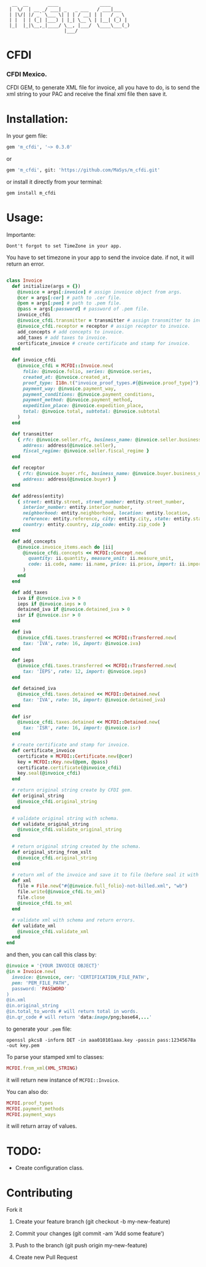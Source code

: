 ```
  __  __       ____               ____
 |  \/  | __ _/ ___| _   _ ___   / ___|___
 | |\/| |/ _` \___ \| | | / __| | |   / _ \
 | |  | | (_| |___) | |_| \__ \ | |__| (_) |
 |_|  |_|\__,_|____/ \__, |___/  \____\___(_)
                     |___/
```

# CFDI
### CFDI Mexico.

CFDI GEM, to generate XML file for invoice, all you have to do, is to send the xml string to your PAC and receive the final xml file then save it.

# Installation:

In your gem file:
```bash
gem 'm_cfdi', '~> 0.3.0'
```

or

```bash
gem 'm_cfdi', git: 'https://github.com/MaSys/m_cfdi.git'
```

or install it directly from your terminal:
```bash
gem install m_cfdi
```

# Usage:

Importante:
```
Dont't forgot to set TimeZone in your app.
```
You have to set timezone in your app to send the invoice date.
if not, it will return an error.

```ruby

class Invoice
  def initialize(args = {})
    @invoice = args[:invoice] # assign invoice object from args.
    @cer = args[:cer] # path to .cer file.
    @pem = args[:pem] # path to .pem file.
    @pass = args[:password] # password of .pem file.
    invoice_cfdi
    @invoice_cfdi.transmitter = transmitter # assign transmitter to invoice.
    @invoice_cfdi.receptor = receptor # assign receptor to invoice.
    add_concepts # add concepts to invoice.
    add_taxes # add taxes to invoice.
    certificate_invoice # create certificate and stamp for invoice.
  end

  def invoice_cfdi
    @invoice_cfdi = MCFDI::Invoice.new(
      folio: @invoice.folio, series: @invoice.series,
      created_at: @invoice.created_at,
      proof_type: I18n.t("invoice_proof_types.#{@invoice.proof_type}"),
      payment_way: @invoice.payment_way,
      payment_conditions: @invoice.payment_conditions,
      payment_method: @invoice.payment_method,
      expedition_place: @invoice.expedition_place,
      total: @invoice.total, subtotal: @invoice.subtotal
    )
  end

  def transmitter
    { rfc: @invoice.seller.rfc, business_name: @invoice.seller.business_name,
      address: address(@invoice.seller),
      fiscal_regime: @invoice.seller.fiscal_regime }
  end

  def receptor
    { rfc: @invoice.buyer.rfc, business_name: @invoice.buyer.business_name,
      address: address(@invoice.buyer) }
  end

  def address(entity)
    { street: entity.street, street_number: entity.street_number,
      interior_number: entity.interior_number,
      neighborhood: entity.neighborhood, location: entity.location,
      reference: entity.reference, city: entity.city, state: entity.state,
      country: entity.country, zip_code: entity.zip_code }
  end

  def add_concepts
    @invoice.invoice_items.each do |ii|
      @invoice_cfdi.concepts << MCFDI::Concept.new(
        quantity: ii.quantity, measure_unit: ii.measure_unit,
        code: ii.code, name: ii.name, price: ii.price, import: ii.import
      )
    end
  end

  def add_taxes
    iva if @invoice.iva > 0
    ieps if @invoice.ieps > 0
    detained_iva if @invoice.detained_iva > 0
    isr if @invoice.isr > 0
  end

  def iva
    @invoice_cfdi.taxes.transferred << MCFDI::Transferred.new(
      tax: 'IVA', rate: 16, import: @invoice.iva)
  end

  def ieps
    @invoice_cfdi.taxes.transferred << MCFDI::Transferred.new(
      tax: 'IEPS', rate: 12, import: @invoice.ieps)
  end

  def detained_iva
    @invoice_cfdi.taxes.detained << MCFDI::Detained.new(
      tax: 'IVA', rate: 16, import: @invoice.detained_iva)
  end

  def isr
    @invoice_cfdi.taxes.detained << MCFDI::Detained.new(
      tax: 'ISR', rate: 16, import: @invoice.isr)
  end

  # create certificate and stamp for invoice.
  def certificate_invoice
    certificate = MCFDI::Certificate.new(@cer)
    key = MCFDI::Key.new(@pem, @pass)
    certificate.certificate(@invoice_cfdi)
    key.seal(@invoice_cfdi)
  end

  # return original string create by CFDI gem.
  def original_string
    @invoice_cfdi.original_string
  end

  # validate original string with schema.
  def validate_original_string
    @invoice_cfdi.validate_original_string
  end

  # return original string created by the schema.
  def original_string_from_xslt
    @invoice_cfdi.original_string
  end

  # return xml of the invoice and save it to file (before seal it with SAT).
  def xml
    file = File.new("#{@invoice.full_folio}-not-billed.xml", "wb")
    file.write(@invoice_cfdi.to_xml)
    file.close
    @invoice_cfdi.to_xml
  end

  # validate xml with schema and return errors.
  def validate_xml
    @invoice_cfdi.validate_xml
  end
end

```

and then, you can call this class by:

```ruby
@invoice = '{YOUR INVOICE OBJECT}'
@in = Invoice.new(
  invoice: @invoice, cer: 'CERTIFICATION_FILE_PATH',
  pem: 'PEM_FILE_PATH",
  password: 'PASSWORD'
)
@in.xml
@in.original_string
@in.total_to_words # will return total in words.
@in.qr_code # will return 'data:image/png;base64,...'
```

to generate your `.pem` file:

```
openssl pkcs8 -inform DET -in aaa010101aaa.key -passin pass:12345678a -out key.pem
```

To parse your stamped xml to classes:
```ruby
MCFDI.from_xml(XML_STRING)
```
it will return new instance of `MCFDI::Invoice`.


You can also do:
```ruby
MCFDI.proof_types
MCFDI.payment_methods
MCFDI.payment_ways
```
it will return array of values.


# TODO:
* Create configuration class.


# Contributing

Fork it

1. Create your feature branch (git checkout -b my-new-feature)

2. Commit your changes (git commit -am 'Add some feature')

3. Push to the branch (git push origin my-new-feature)

4. Create new Pull Request

